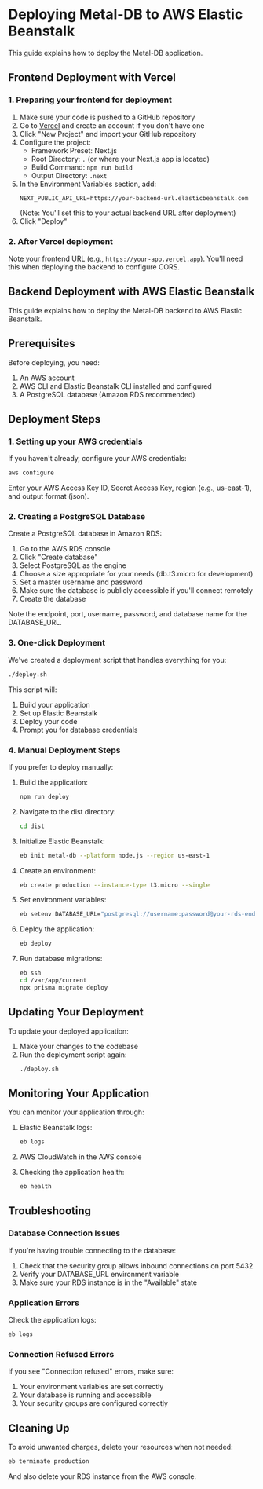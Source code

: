 # Deploying Metal-DB to AWS Elastic Beanstalk

This guide explains how to deploy the Metal-DB application.

## Frontend Deployment with Vercel

### 1. Preparing your frontend for deployment

1. Make sure your code is pushed to a GitHub repository
2. Go to [Vercel](https://vercel.com) and create an account if you don't have one
3. Click "New Project" and import your GitHub repository
4. Configure the project:
   - Framework Preset: Next.js
   - Root Directory: `.` (or where your Next.js app is located)
   - Build Command: `npm run build`
   - Output Directory: `.next`
5. In the Environment Variables section, add:
   ```
   NEXT_PUBLIC_API_URL=https://your-backend-url.elasticbeanstalk.com
   ```
   (Note: You'll set this to your actual backend URL after deployment)
6. Click "Deploy"

### 2. After Vercel deployment

Note your frontend URL (e.g., `https://your-app.vercel.app`). You'll need this when deploying the backend to configure CORS.

## Backend Deployment with AWS Elastic Beanstalk

This guide explains how to deploy the Metal-DB backend to AWS Elastic Beanstalk.

## Prerequisites

Before deploying, you need:

1. An AWS account
2. AWS CLI and Elastic Beanstalk CLI installed and configured
3. A PostgreSQL database (Amazon RDS recommended)

## Deployment Steps

### 1. Setting up your AWS credentials

If you haven't already, configure your AWS credentials:

```bash
aws configure
```

Enter your AWS Access Key ID, Secret Access Key, region (e.g., us-east-1), and output format (json).

### 2. Creating a PostgreSQL Database

Create a PostgreSQL database in Amazon RDS:

1. Go to the AWS RDS console
2. Click "Create database"
3. Select PostgreSQL as the engine
4. Choose a size appropriate for your needs (db.t3.micro for development)
5. Set a master username and password
6. Make sure the database is publicly accessible if you'll connect remotely
7. Create the database

Note the endpoint, port, username, password, and database name for the DATABASE_URL.

### 3. One-click Deployment

We've created a deployment script that handles everything for you:

```bash
./deploy.sh
```

This script will:
1. Build your application
2. Set up Elastic Beanstalk
3. Deploy your code
4. Prompt you for database credentials

### 4. Manual Deployment Steps

If you prefer to deploy manually:

1. Build the application:
   ```bash
   npm run deploy
   ```

2. Navigate to the dist directory:
   ```bash
   cd dist
   ```

3. Initialize Elastic Beanstalk:
   ```bash
   eb init metal-db --platform node.js --region us-east-1
   ```

4. Create an environment:
   ```bash
   eb create production --instance-type t3.micro --single
   ```

5. Set environment variables:
   ```bash
   eb setenv DATABASE_URL="postgresql://username:password@your-rds-endpoint:5432/metal_db" JWT_SECRET="your-secret-key"
   ```

6. Deploy the application:
   ```bash
   eb deploy
   ```

7. Run database migrations:
   ```bash
   eb ssh
   cd /var/app/current
   npx prisma migrate deploy
   ```

## Updating Your Deployment

To update your deployed application:

1. Make your changes to the codebase
2. Run the deployment script again:
   ```bash
   ./deploy.sh
   ```

## Monitoring Your Application

You can monitor your application through:

1. Elastic Beanstalk logs:
   ```bash
   eb logs
   ```

2. AWS CloudWatch in the AWS console

3. Checking the application health:
   ```bash
   eb health
   ```

## Troubleshooting

### Database Connection Issues

If you're having trouble connecting to the database:

1. Check that the security group allows inbound connections on port 5432
2. Verify your DATABASE_URL environment variable
3. Make sure your RDS instance is in the "Available" state

### Application Errors

Check the application logs:

```bash
eb logs
```

### Connection Refused Errors

If you see "Connection refused" errors, make sure:

1. Your environment variables are set correctly
2. Your database is running and accessible
3. Your security groups are configured correctly

## Cleaning Up

To avoid unwanted charges, delete your resources when not needed:

```bash
eb terminate production
```

And also delete your RDS instance from the AWS console. 